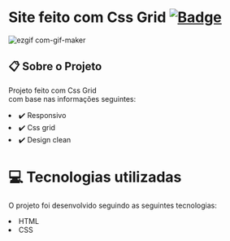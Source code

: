 # Site feito com Css Grid [![ Badge](https://img.shields.io/badge/-Test_the_project_by_clicking_here-gray?style=flat-square&logo=&logoColor=white&link=https://beadevbr.github.io/Site-Css-Grid/)](https://beadevbr.github.io/Site-Css-Grid/)

![ezgif com-gif-maker](https://user-images.githubusercontent.com/80279567/166072593-83213689-d00d-4996-8b5d-a428888006f4.gif)


## 📋 Sobre o Projeto
Projeto feito com Css Grid<br/>
com base nas informações seguintes:<br/>
<li>✔️ Responsivo
<li>✔️ Css grid
<li>✔️ Design clean

  # 💻 Tecnologias utilizadas
O projeto foi desenvolvido seguindo as seguintes tecnologias:

<li>HTML
<li>CSS
